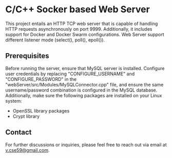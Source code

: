 # C/C++ Socker based Web Server
This project entails an HTTP TCP web server that is capable of handling HTTP requests asynchronously on port 9999. 
Additionally, it includes support for Docker and Docker Swarm configurations.
Web Server support different listener mode (select(), poll(), epoll()).

## Prerequisites
Before running the server, ensure that MySQL server is installed. 
Configure user credentials by replacing "CONFIGURE_USERNAME" and "CONFIGURE_PASSWORD" in the "webServer/src/Modules/MySQLConnector.cpp" file, and ensure the same username/password combination is configured in the MySQL database. 
Additionally, make sure the following packages are installed on your Linux system:

  - OpenSSL library packages
  - Crypt library

## Contact
For further discussions or inquiries, please feel free to reach out via email at v.cse59@gmail.com.
